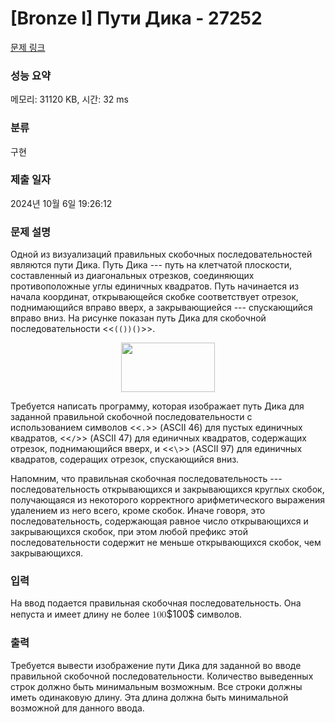 # [Bronze I] Пути Дика - 27252 

[문제 링크](https://www.acmicpc.net/problem/27252) 

### 성능 요약

메모리: 31120 KB, 시간: 32 ms

### 분류

구현

### 제출 일자

2024년 10월 6일 19:26:12

### 문제 설명

<p>Одной из визуализаций правильных скобочных последовательностей являются пути Дика. Путь Дика --- путь на клетчатой плоскости, составленный из диагональных отрезков, соединяющих противоположные углы единичных квадратов. Путь начинается из начала координат, открывающейся скобке соответствует отрезок, поднимающийся вправо вверх, а закрывающиейся --- спускающийся вправо вниз. На рисунке показан путь Дика для скобочной последовательности <<<code>(())()</code>>>. </p>

<p style="text-align: center;"><img alt="" src="https://upload.acmicpc.net/b108483c-8cff-4ade-8139-be71c48acfea/-/preview/" style="width: 150px; height: 79px;"></p>

<p>Требуется написать программу, которая изображает путь Дика для заданной правильной скобочной последовательности с использованием символов <<<code>.</code>>> (ASCII 46) для пустых единичных квадратов, <<<code>/</code>>> (ASCII 47) для единичных квадратов, содержащих отрезок, поднимающийся вверх, и <<<code>\</code>>> (ASCII 97) для единичных квадратов, содеращих отрезок, спускающийся вниз.</p>

<p>Напомним, что правильная скобочная последовательность --- последовательность открывающихся и закрывающихся круглых скобок, получающаяся из некоторого корректного арифметического выражения удалением из него всего, кроме скобок. Иначе говоря, это последовательность, содержающая равное число открывающихся и закрывающихся скобок, при этом любой префикс этой последовательности содержит не меньше открывающихся скобок, чем закрывающихся.</p>

### 입력 

 <p>На ввод подается правильная скобочная последовательность. Она непуста и имеет длину не более <mjx-container class="MathJax" jax="CHTML" style="font-size: 109%; position: relative;"><mjx-math class="MJX-TEX" aria-hidden="true"><mjx-mn class="mjx-n"><mjx-c class="mjx-c31"></mjx-c><mjx-c class="mjx-c30"></mjx-c><mjx-c class="mjx-c30"></mjx-c></mjx-mn></mjx-math><mjx-assistive-mml unselectable="on" display="inline"><math xmlns="http://www.w3.org/1998/Math/MathML"><mn>100</mn></math></mjx-assistive-mml><span aria-hidden="true" class="no-mathjax mjx-copytext">$100$</span></mjx-container> символов.</p>

### 출력 

 <p>Требуется вывести изображение пути Дика для заданной во вводе правильной скобочной последовательности. Количество выведенных строк должно быть минимальным возможным. Все строки должны иметь одинаковую длину. Эта длина должна быть минимальной возможной для данного ввода.</p>

